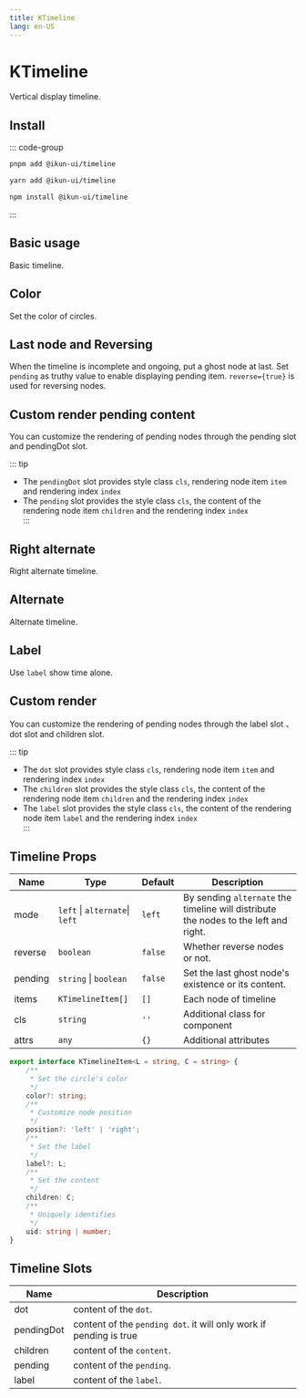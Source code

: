 ```yaml
---
title: KTimeline
lang: en-US
---
```


# KTimeline

Vertical display timeline.

## Install

::: code-group

```bash [pnpm]
pnpm add @ikun-ui/timeline
```

```bash [yarn]
yarn add @ikun-ui/timeline
```

```bash [npm]
npm install @ikun-ui/timeline
```

:::

## Basic usage

Basic timeline.

<demo src="timeline/basic.svelte"  github='Timeline'></demo>

## Color

Set the color of circles.

<demo src="timeline/color.svelte"  github='Timeline'></demo>

## Last node and Reversing

When the timeline is incomplete and ongoing,
put a ghost node at last. Set `pending` as truthy value to enable displaying pending item.
`reverse={true}` is used for reversing nodes.

<demo src="timeline/reverse.svelte"  github='Timeline'></demo>

## Custom render pending content

You can customize the rendering of pending nodes through the pending slot and pendingDot slot.

::: tip

- The `pendingDot` slot provides style class `cls`, rendering node item `item` and rendering index `index`
- The `pending` slot provides the style class `cls`, the content of the rendering node item `children` and the rendering index `index`  
  :::

<demo src="timeline/pending.svelte"  github='Timeline'></demo>

## Right alternate

Right alternate timeline.

<demo src="timeline/right.svelte"  github='Timeline'></demo>

## Alternate

Alternate timeline.

<demo src="timeline/alternate.svelte"  github='Timeline'></demo>

## Label

Use `label` show time alone.

<demo src="timeline/label.svelte"  github='Timeline'></demo>

## Custom render

You can customize the rendering of pending nodes through the label slot 、dot slot and children slot.

::: tip

- The `dot` slot provides style class `cls`, rendering node item `item` and rendering index `index`
- The `children` slot provides the style class `cls`, the content of the rendering node item `children` and the rendering index `index`
- The `label` slot provides the style class `cls`, the content of the rendering node item `label` and the rendering index `index`  
  :::

<demo src="timeline/custom.svelte"  github='Timeline'></demo>

## Timeline Props

| Name    | Type                           | Default | Description                                                                          |
| ------- | ------------------------------ | ------- | ------------------------------------------------------------------------------------ |
| mode    | `left` \| `alternate`\| `left` | `left`  | By sending `alternate` the timeline will distribute the nodes to the left and right. |
| reverse | `boolean`                      | `false` | Whether reverse nodes or not.                                                        |
| pending | `string` \| `boolean`          | `false` | Set the last ghost node's existence or its content.                                  |
| items   | `KTimelineItem[]`              | `[]`    | Each node of timeline                                                                |
| cls     | `string`                       | `''`    | Additional class for component                                                       |
| attrs   | `any`                          | `{}`    | Additional attributes                                                                |

```typescript
export interface KTimelineItem<L = string, C = string> {
	/**
	 * Set the circle's color
	 */
	color?: string;
	/**
	 * Customize node position
	 */
	position?: 'left' | 'right';
	/**
	 * Set the label
	 */
	label?: L;
	/**
	 * Set the content
	 */
	children: C;
	/**
	 * Uniquely identifies
	 */
	uid: string | number;
}
```

## Timeline Slots

| Name       | Description                                                        |
| ---------- | ------------------------------------------------------------------ |
| dot        | content of the `dot`.                                              |
| pendingDot | content of the `pending dot`. it will only work if pending is true |
| children   | content of the `content`.                                          |
| pending    | content of the `pending`.                                          |
| label      | content of the `label`.                                            |

